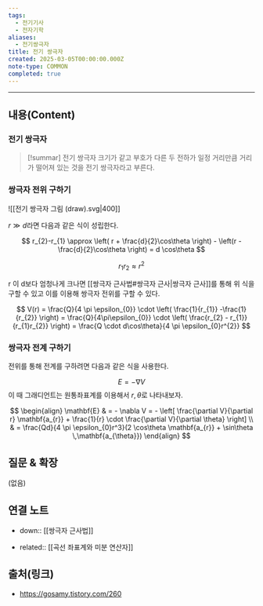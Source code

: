 ```yaml
---
tags:
  - 전기기사
  - 전자기학
aliases:
  - 전기쌍극자
title: 전기 쌍극자
created: 2025-03-05T00:00:00.000Z
note-type: COMMON
completed: true
---
```



----
## 내용(Content)

### 전기 쌍극자

>[!summar] 전기 쌍극자
>크기가 같고 부호가 다른 두 전하가 일정 거리만큼 거리가 떨어져 있는 것을 전기 쌍극자라고 부른다.


### 쌍극자 전위 구하기

![[전기 쌍극자 그림 (draw).svg|400]]

$r \gg d$라면 다음과 같은 식이 성립한다.


$$
r_{2}-r_{1} \approx \left( r + \frac{d}{2}\cos\theta \right) - \left(r - \frac{d}{2}\cos\theta \right) = d \cos\theta
$$

$$
r_{1}r_{2} \approx r^{2}
$$

r 이 d보다 엄청나게 크나면 [[쌍극자 근사법#쌍극자 근사|쌍극자 근사]]를 통해 위 식을 구할 수 있고 이를 이용해 쌍극자 전위를 구할 수 있다.

$$
V(r) = \frac{Q}{4 \pi \epsilon_{0}} \cdot \left( \frac{1}{r_{1}} -\frac{1}{r_{2}} \right) = \frac{Q}{4\pi\epsilon_{0}} \cdot \left( \frac{r_{2} - r_{1}}{r_{1}r_{2}} \right) = \frac{Q \cdot d\cos\theta}{4 \pi \epsilon_{0}r^{2}}
$$

### 쌍극자 전계 구하기

전위를 통해 전계를 구하려면 다음과 같은 식을 사용한다.

$$
E = -\nabla V
$$
이 때 그래디언트는 원통좌표계를 이용해서 $r, \theta$로 나타내보자.

$$
\begin{align}
\mathbf{E}  & = - \nabla V =  - \left[ \frac{\partial V}{\partial r} \mathbf{a_{r}} + \frac{1}{r} \cdot \frac{\partial V}{\partial \theta} \right] \\
 & = \frac{Qd}{4 \pi \epsilon_{0}r^3}(2 \cos\theta \mathbf{a_{r}} + \sin\theta \,\mathbf{a_{\theta}})
\end{align}
$$


## 질문 & 확장

(없음)

## 연결 노트

- down:: [[쌍극자 근사법]]

- related:: [[곡선 좌표계와 미분 연산자]]

## 출처(링크)
- https://gosamy.tistory.com/260










